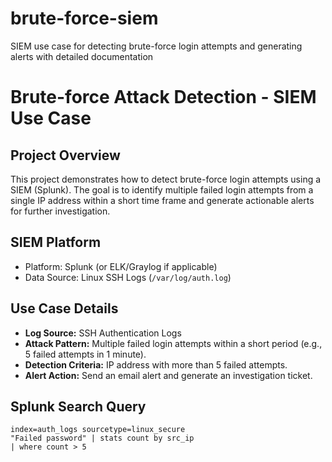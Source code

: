 # brute-force-siem
SIEM use case for detecting brute-force login attempts and generating alerts with detailed documentation
# Brute-force Attack Detection - SIEM Use Case

## Project Overview
This project demonstrates how to detect brute-force login attempts using a SIEM (Splunk). The goal is to identify multiple failed login attempts from a single IP address within a short time frame and generate actionable alerts for further investigation.

## SIEM Platform
- Platform: Splunk (or ELK/Graylog if applicable)
- Data Source: Linux SSH Logs (`/var/log/auth.log`) 

## Use Case Details
- **Log Source:** SSH Authentication Logs
- **Attack Pattern:** Multiple failed login attempts within a short period (e.g., 5 failed attempts in 1 minute).
- **Detection Criteria:** IP address with more than 5 failed attempts.
- **Alert Action:** Send an email alert and generate an investigation ticket.

## Splunk Search Query
```spl
index=auth_logs sourcetype=linux_secure
"Failed password" | stats count by src_ip
| where count > 5
